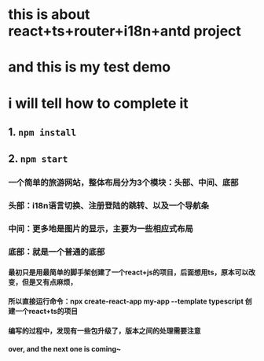# this is about react+ts+router+i18n+antd project
# and this is my test demo
# i will tell how to complete it


## 1. `npm install`
## 2. `npm start`

### 一个简单的旅游网站，整体布局分为3个模块：头部、中间、底部
### 头部：i18n语言切换、注册登陆的跳转、以及一个导航条
### 中间：更多地是图片的显示，主要为一些相应式布局
### 底部：就是一个普通的底部

#### 最初只是用最简单的脚手架创建了一个react+js的项目，后面想用ts，原本可以改变，但是又有点麻烦，
#### 所以直接运行命令：npx create-react-app my-app --template typescript   创建一个react+ts的项目
#### 编写的过程中，发现有一些包升级了，版本之间的处理需要注意
#### over, and the next one is coming~

